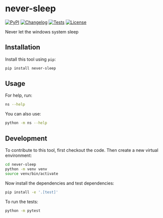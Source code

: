 # never-sleep

[![PyPI](https://img.shields.io/pypi/v/never-sleep.svg)](https://pypi.org/project/never-sleep/)
[![Changelog](https://img.shields.io/github/v/release/sukhbinder/never-sleep?include_prereleases&label=changelog)](https://github.com/sukhbinder/never-sleep/releases)
[![Tests](https://github.com/sukhbinder/never-sleep/actions/workflows/test.yml/badge.svg)](https://github.com/sukhbinder/never-sleep/actions/workflows/test.yml)
[![License](https://img.shields.io/badge/license-Apache%202.0-blue.svg)](https://github.com/sukhbinder/never-sleep/blob/master/LICENSE)

Never let the windows system sleep

## Installation

Install this tool using `pip`:
```bash
pip install never-sleep
```
## Usage

For help, run:
```bash
ns --help
```
You can also use:
```bash
python -m ns --help
```
## Development

To contribute to this tool, first checkout the code. Then create a new virtual environment:
```bash
cd never-sleep
python -m venv venv
source venv/bin/activate
```
Now install the dependencies and test dependencies:
```bash
pip install -e '.[test]'
```
To run the tests:
```bash
python -m pytest
```

